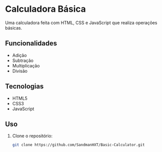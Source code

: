 # Calculadora Básica

Uma calculadora feita com HTML, CSS e JavaScript que realiza operações básicas.

## Funcionalidades

- Adição  
- Subtração  
- Multiplicação  
- Divisão

## Tecnologias

- HTML5  
- CSS3  
- JavaScript
  

## Uso

1. Clone o repositório:
   ```bash
   git clone https://github.com/SandmanHXT/Basic-Calculator.git



